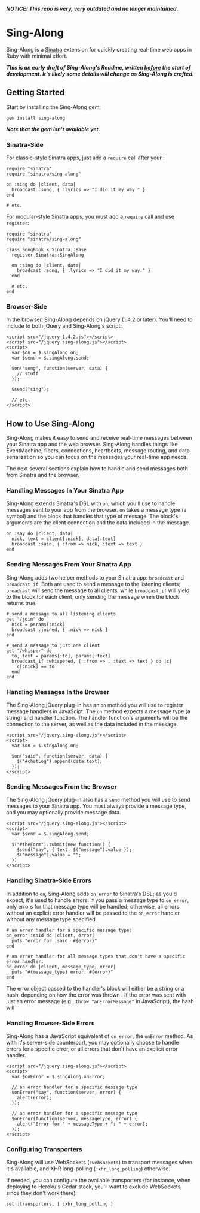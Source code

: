_**NOTICE! This repo is very, very outdated and no longer maintained.**_

# Sing-Along

Sing-Along is a [Sinatra](http://sinatrarb.com) extension for quickly creating real-time web apps in Ruby with minimal effort.

_**This is an early draft of Sing-Along's Readme, written [before](http://tom.preston-werner.com/2010/08/23/readme-driven-development.html) the start of development. It's likely some details will change as Sing-Along is crafted.**_ 

## Getting Started

Start by installing the Sing-Along gem: 
    
    gem install sing-along
    
_**Note that the gem isn't available yet.**_

### Sinatra-Side

For classic-style Sinatra apps, just add a `require` call after your :

    require "sinatra"
    require "sinatra/sing-along"
    
    on :sing do |client, data|
      broadcast :song, { :lyrics => "I did it my way." }
    end
    
    # etc.
    
For modular-style Sinatra apps, you must add a `require` call and use `register`:

    require "sinatra"
    require "sinatra/sing-along"
    
    class SongBook < Sinatra::Base
      register Sinatra::SingAlong
      
      on :sing do |client, data|
        broadcast :song, { :lyrics => "I did it my way." }
      end

      # etc.
    end

### Browser-Side

In the browser, Sing-Along depends on jQuery (1.4.2 or later). You'll need to include to both jQuery and Sing-Along's script:

    <script src="/jquery-1.4.2.js"></script>
    <script src="/jquery.sing-along.js"></script>
    <script>
      var $on = $.singAlong.on;
      var $send = $.singAlong.send;
      
      $on("song", function(server, data) {
        // stuff
      });
      
      $send("sing");
      
      // etc.
    </script>

## How to Use Sing-Along

Sing-Along makes it easy to send and receive real-time messages between your Sinatra app and the web browser. Sing-Along handles things like EventMachine, fibers, connections, heartbeats, message routing, and data serialization so you can focus on the messages your real-time app needs. 

The next several sections explain how to handle and send messages both from Sinatra and the browser.

### Handling Messages In Your Sinatra App

Sing-Along extends Sinatra's DSL with `on`, which you'll use to handle messages sent to your app from the browser. `on` takes a message type (a symbol) and the block that handles that type of message. The block's arguments are the client connection and the data included in the message.

    on :say do |client, data|
      nick, text = client[:nick], data[:text]
      broadcast :said, { :from => nick, :text => text }
    end

### Sending Messages From Your Sinatra App

Sing-Along adds two helper methods to your Sinatra app: `broadcast` and `broadcast_if`. Both are used to send a message to the listening clients; `broadcast` will send the message to all clients, while `broadcast_if` will yield to the block for each client, only sending the message when the block returns true.

    # send a message to all listening clients
    get "/join" do
      nick = params[:nick]
      broadcast :joined, { :nick => nick }
    end

    # send a message to just one client
    get "/whisper" do
      to, text = params[:to], params[:text]
      broadcast_if :whispered, { :from => , :text => text } do |c|
        c[:nick] == to
      end 
    end
    
### Handling Messages In the Browser

The Sing-Along jQuery plug-in has an `on` method you will use to register message handlers in JavaScipt. The `on` method expects a message type (a string) and handler function. The handler function's arguments will be the connection to the server, as well as the data included in the message.

    <script src="/jquery.sing-along.js"></script>
    <script>
      var $on = $.singAlong.on;
      
      $on("said", function(server, data) {
        $("#chatLog").append(data.text);
      });
    </script>

### Sending Messages From the Browser

The Sing-Along jQuery plug-in also has a `send` method you will use to send messages to your Sinatra app. You must always provide a message type, and you may optionally provide message data.

    <script src="/jquery.sing-along.js"></script>
    <script>
      var $send = $.singAlong.send;
    
      $("#theForm").submit(new function() {
        $send("say", { text: $("message").value });
        $("message").value = "";
      })
    </script>

### Handling Sinatra-Side Errors

In addition to `on`, Sing-Along adds `on_error` to Sinatra's DSL; as you'd expect, it's used to handle errors. If you pass a message type to `on_error`, only errors for that message type will be handled; otherwise, all errors without an explicit error handler will be passed to the `on_error` handler without any message type specified.

    # an error handler for a specific message type:
    on_error :said do |client, error|
      puts "error for :said: #{error}"
    end
    
    # an error handler for all message types that don't have a specific error handler:
    on_error do |client, message_type, error|
      puts "#{message_type} error: #{error}"
    end

The error object passed to the handler's block will either be a string or a hash, depending on how the error was thrown . If the error was sent with just an error message (e.g., `throw "anErrorMessage"` in JavaScript), the hash will 

### Handling Browser-Side Errors

Sing-Along has a JavaScript equivalent of `on_error`, the `onError` method. As with it's server-side counterpart, you may optionally choose to handle errors for a specific error, or all errors that don't have an explicit error handler.

    <script src="/jquery.sing-along.js"></script>
    <script>
      var $onError = $.singAlong.onError;
  
      // an error handler for a specific message type
      $onError("say", function(server, error) {
        alert(error);
      });
      
      // an error handler for a specific message type
      $onError(function(server, messageType, error) {
        alert("Error for " + messageType + ": " + error);
      });
    </script>

### Configuring Transporters

Sing-Along will use WebSockets (`:websockets`) to transport messages when it's available, and XHR long-polling (`:xhr_long_polling`) otherwise.

If needed, you can configure the available transporters (for instance, when deploying to Heroku's Cedar stack, you'll want to exclude WebSockets, since they don't work there):

    set :transporters, [ :xhr_long_polling ]
